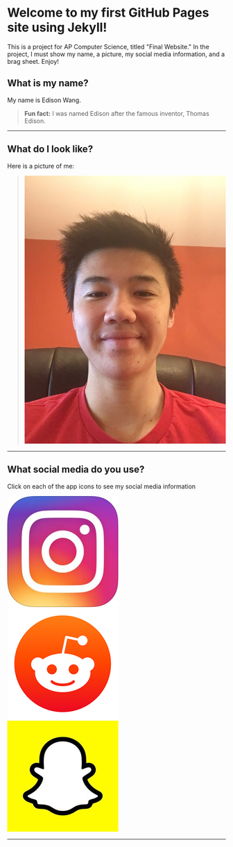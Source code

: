 # Welcome to my first GitHub Pages site using Jekyll!

This is a project for AP Computer Science, titled "Final Website." In the project, I must show my name, a picture, my social media information, and a brag sheet. Enjoy!

## What is my name?

My name is Edison Wang.

> **Fun fact:** I was named Edison after the famous inventor, Thomas Edison.

---

## What do I look like?

Here is a picture of me:

> ![me](images/self-picture.jpg "Hey look, it's me\!")

---

## What social media do you use?

Click on each of the app icons to see my social media information

[![instagram](images/instagram-icon.jpg "Instagram")](https://edisonwang03.github.io/APCS-Final-Website/instagram) [![reddit](images/reddit-icon.png "Reddit")](https://edisonwang03.github.io/APCS-Final-Website/reddit) [![snapchat](images/snapchat-icon.jpg "Snapchat")](https://edisonwang03.github.io/APCS-Final-Website/snapchat)

---
